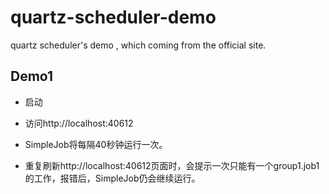 # quartz-scheduler-demo
quartz scheduler's demo , which coming from the official site.

## Demo1

*  启动

*  访问http://localhost:40612

*  SimpleJob将每隔40秒钟运行一次。

*  重复刷新http://localhost:40612页面时，会提示一次只能有一个group1.job1的工作，报错后，SimpleJob仍会继续运行。

